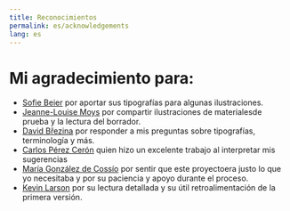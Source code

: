 ```yaml
---
title: Reconocimientos
permalink: es/acknowledgements
lang: es
---
```

# Mi agradecimiento para:
- [Sofie Beier](https://royaldanishacademy.com/employee/sofie-beier) por aportar sus tipografías para algunas ilustraciones.
- [Jeanne-Louise Moys](https://ahc.leeds.ac.uk/staff/4287/dr-jeanne-louise-moys) por compartir ilustraciones de materialesde prueba y la lectura del borrador.
- [David Březina](https://www.mrbrezina.com/) por responder a mis preguntas sobre tipografías, terminología y más.
- [Carlos Pérez Cerón](https://www.researchgate.net/profile/Carlos-Perez-Ceron) quien hizo un excelente trabajo al interpretar mis sugerencias
- [María González de Cossío](https://www.linkedin.com/in/maria-gonzalez-de-cossío-a1272b76) por sentir que este proyectoera justo lo que yo necesitaba y por su paciencia y apoyo durante el proceso.
- [Kevin Larson](https://www.microsoft.com/en-us/research/people/kevlar/) por su lectura detallada y su útil retroalimentación de la primera versión.
  